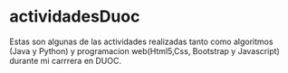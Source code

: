 # actividadesDuoc

Estas son algunas de las actividades realizadas tanto como algoritmos (Java y Python) y programacion web(Html5,Css, Bootstrap y Javascript) durante mi carrrera en DUOC.
